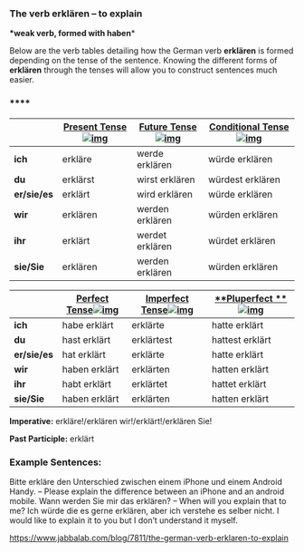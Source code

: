 ### The verb erklären – to explain

**\*weak verb, formed with haben***

Below are the verb tables detailing how the German verb **erklären** is formed depending on the tense of the sentence. Knowing the different forms of **erklären** through the tenses will allow you to construct sentences much easier.

### ****

|               | [**Present Tense**![img](https://www.jabbalab.com/images/qm.jpg)](http://www.jabbalab.com/blog/880/how-german-verbs-work-in-the-present-tense-part-1) | [**Future Tense**![img](https://www.jabbalab.com/images/qm.jpg)](http://www.jabbalab.com/blog/1126/german-future-tense-and-how-to-use-it) | [**Conditional Tense**![img](https://www.jabbalab.com/images/qm.jpg)](http://www.jabbalab.com/blog/1160/german-conditional-tense-what-it-is-and-how-to-use-it) |
| ------------- | ---------------------------------------- | ---------------------------------------- | ---------------------------------------- |
| **ich**       | erkläre                                  | werde erklären                           | würde erklären                           |
| **du**        | erklärst                                 | wirst erklären                           | würdest erklären                         |
| **er/sie/es** | erklärt                                  | wird erklären                            | würde erklären                           |
| **wir**       | erklären                                 | werden erklären                          | würden erklären                          |
| **ihr**       | erklärt                                  | werdet erklären                          | würdet erklären                          |
| **sie/Sie**   | erklären                                 | werden erklären                          | würden erklären                          |

 

|               | [Perfect Tense![img](https://www.jabbalab.com/images/qm.jpg)](http://www.jabbalab.com/blog/1011/past-tense-german-how-to-talk-about-the-past-in-german) | [**Imperfect Tense**![img](https://www.jabbalab.com/images/qm.jpg)](http://www.jabbalab.com/blog/1028/past-tense-german-the-imperfect-tense) | [**Pluperfect **![img](https://www.jabbalab.com/images/qm.jpg)](http://www.jabbalab.com/blog/1207/german-past-tense-%E2%80%93-the-pluperfect-tense) |
| ------------- | ---------------------------------------- | ---------------------------------------- | ---------------------------------------- |
| **ich**       | habe erklärt                             | erklärte                                 | hatte erklärt                            |
| **du**        | hast erklärt                             | erklärtest                               | hattest erklärt                          |
| **er/sie/es** | hat erklärt                              | erklärte                                 | hatte erklärt                            |
| **wir**       | haben erklärt                            | erklärten                                | hatten erklärt                           |
| **ihr**       | habt erklärt                             | erklärtet                                | hattet erklärt                           |
| **sie/Sie**   | haben erklärt                            | erklärten                                | hatten erklärt                           |

**Imperative:** erkläre!/erklären wir!/erklärt!/erklären Sie!

**Past Participle:** erklärt

### Example Sentences:

Bitte erkläre den Unterschied zwischen einem iPhone und einem Android Handy. – Please explain the difference between an iPhone and an android mobile.
Wann werden Sie mir das erklären? – When will you explain that to me?
Ich würde die es gerne erklären, aber ich verstehe es selber nicht. I would like to explain it to you but I don’t understand it myself.



https://www.jabbalab.com/blog/7811/the-german-verb-erklaren-to-explain